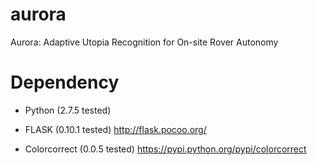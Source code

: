 # aurora
Aurora: Adaptive Utopia Recognition for On-site Rover Autonomy



# Dependency

- Python (2.7.5 tested)

- FLASK (0.10.1 tested)
http://flask.pocoo.org/

- Colorcorrect (0.0.5 tested)
https://pypi.python.org/pypi/colorcorrect
